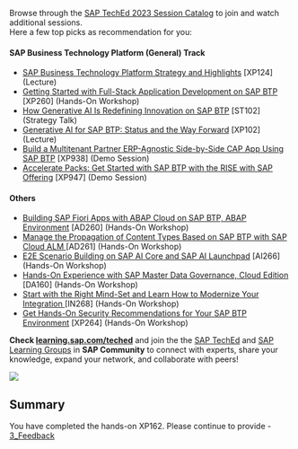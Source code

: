 
Browse through the <a href="https://go2.events.sap.com/TechEd2023/agb/go/agendabuilder.sessions/?l=326&locale=en_US">SAP TechEd 2023 Session Catalog</a> to join and watch additional sessions. <br>Here a few top picks as recommendation for you:

#### SAP Business Technology Platform (General) Track

* [SAP Business Technology Platform Strategy and Highlights](https://go2.events.sap.com/TechEd2023/agb/go/agendabuilder.sessions/?l=326&sid=117913&schid=520476&locale=en_US) [XP124] (Lecture)
* [Getting Started with Full-Stack Application Development on SAP BTP](https://go2.events.sap.com/TechEd2023/agb/go/agendabuilder.sessions/?l=326&sid=117895&schid=520489&locale=en_US) [XP260] (Hands-On Workshop)
* [How Generative AI Is Redefining Innovation on SAP BTP](https://go2.events.sap.com/TechEd2023/agb/go/agendabuilder.sessions/?l=326&sid=116843&schid=520505&locale=en_US) [ST102] (Strategy Talk)
* [Generative AI for SAP BTP: Status and the Way Forward](https://go2.events.sap.com/TechEd2023/agb/go/agendabuilder.sessions/?l=326&sid=117953&schid=520479&locale=en_US) [XP102] (Lecture)
* [Build a Multitenant Partner ERP-Agnostic Side-by-Side CAP App Using SAP BTP](https://go2.events.sap.com/TechEd2023/agb/go/agendabuilder.sessions/?l=326&sid=117920&schid=520510&locale=en_US) [XP938] (Demo Session)
* [Accelerate Packs: Get Started with SAP BTP with the RISE with SAP Offering](https://go2.events.sap.com/TechEd2023/agb/go/agendabuilder.sessions/?l=326&sid=117922&schid=520688&locale=en_US) [XP947] (Demo Session)

#### Others

* [Building SAP Fiori Apps with ABAP Cloud on SAP BTP, ABAP Environment](https://go2.events.sap.com/TechEd2023/agb/go/agendabuilder.sessions/?l=326&sid=116864&schid=520415&locale=en_US) [AD260] (Hands-On Workshop)
* [Manage the Propagation of Content Types Based on SAP BTP with SAP Cloud ALM ](https://go2.events.sap.com/TechEd2023/agb/go/agendabuilder.sessions/?l=326&sid=116866&schid=520417&locale=en_US) [AD261] (Hands-On Workshop)
* [E2E Scenario Building on SAP AI Core and SAP AI Launchpad](https://go2.events.sap.com/TechEd2023/agb/go/agendabuilder.sessions/?l=326&sid=115761&schid=520284&locale=en_US) [AI266] (Hands-On Workshop)
* [Hands-On Experience with SAP Master Data Governance, Cloud Edition](https://go2.events.sap.com/TechEd2023/agb/go/agendabuilder.sessions/?l=326&sid=115695&schid=520444&locale=en_US) [DA160] (Hands-On Workshop)
* [Start with the Right Mind-Set and Learn How to Modernize Your Integration ](https://go2.events.sap.com/TechEd2023/agb/go/agendabuilder.sessions/?l=326&sid=115615&schid=520373&locale=en_US) [IN268] (Hands-On Workshop)
* [Get Hands-On Security Recommendations for Your SAP BTP Environment](https://go2.events.sap.com/TechEd2023/agb/go/agendabuilder.sessions/?l=326&sid=117901&schid=520492&locale=en_US) [XP264] (Hands-On Workshop)

**Check [learning.sap.com/teched](https://learning.sap.com/teched)** and join the the [SAP TechEd](https://groups.community.sap.com/t5/sap-teched-blog-posts/save-the-date-sap-teched-november-2-3-2023/ba-p/257969) and [SAP Learning Groups](https://groups.community.sap.com/t5/sap-learning-groups/ct-p/SAP-Learning) in **SAP Community** to connect with experts, share your knowledge, expand your network, and collaborate with peers!

![](../images/TechEd_picture2.png)

## Summary

You have completed the hands-on XP162. Please continue to provide - [3_Feedback](https://github.com/SAP-samples/teched2023-XP162/blob/main/Exercises/4_Complete/3_Feedback.md)
